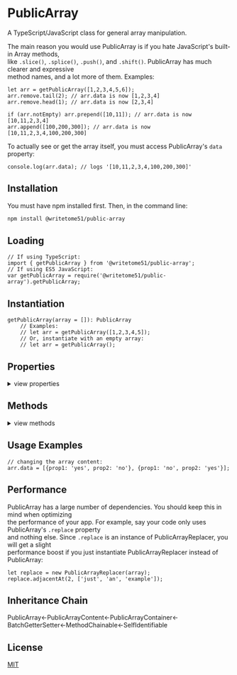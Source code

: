 # PublicArray

A TypeScript/JavaScript class for general array manipulation.

The main reason you would use PublicArray is if you hate JavaScript's built-in Array methods,  
like `.slice()`, `.splice()`, `.push()`, and `.shift()`.  PublicArray has much clearer and expressive   
method names, and a lot more of them.  Examples:
```
let arr = getPublicArray([1,2,3,4,5,6]);
arr.remove.tail(2); // arr.data is now [1,2,3,4]
arr.remove.head(1); // arr.data is now [2,3,4]

if (arr.notEmpty) arr.prepend([10,11]); // arr.data is now [10,11,2,3,4]
arr.append([100,200,300]); // arr.data is now [10,11,2,3,4,100,200,300]
```
To actually see or get the array itself, you must access PublicArray's `data` property:

`console.log(arr.data); // logs '[10,11,2,3,4,100,200,300]' `

## Installation

You must have npm installed first.  Then, in the command line:

```bash
npm install @writetome51/public-array
```

## Loading
```
// If using TypeScript:
import { getPublicArray } from '@writetome51/public-array';
// If using ES5 JavaScript:
var getPublicArray = require('@writetome51/public-array').getPublicArray;
```


## Instantiation
```
getPublicArray(array = []): PublicArray
    // Examples:
    // let arr = getPublicArray([1,2,3,4,5]);
    // Or, instantiate with an empty array:
    // let arr = getPublicArray();
```

## Properties
<details>
<summary>view properties</summary>

#### data: any[] (read-writable)  
###### This is the array to be operated on.

#### copy: PublicArray (read-only)  
###### an independent copy of the PublicArray instance

#### length: number (read-writable) 
###### length of array

#### isEmpty: boolean (read-only) 
###### true if this.data is empty

#### notEmpty: boolean (read-only)

#### filter: PublicArrayFilter (read-only)
###### Has methods that narrow down the content of the array and return the PublicArrayFilter instance:
<details>
<summary>view methods</summary>

```
filter.byTest(testFunction: ((currentValue, currentIndex?, array?) => boolean)): PublicArrayFilter
    // Narrows down the array to only the values that pass testFunction.

filter.byType(
    type: 'number' | 'boolean' | 'string' | 'array' | 'object' | 'function' | 'undefined'
): PublicArrayFilter
    // Narrows down the array to only values that are the specified type.
```
</details>


#### get: PublicArrayGetter (read-only)
###### Has methods that return items copied from the array.  None of them modify the array.
<details>
<summary>view methods</summary>

```     
get.copy(): any[]
    // Returns independent copy of the array.

get.byIndex(index): any
    // Returns item identified by passed index.  index can be negative or positive.
           
get.byIndexes(indexes): any[]
    // Returns items identified by passed indexes.  indexes can be negative or positive.
       
get.head(numItems): any[]
    // returns numItems from beginning

get.tail(numItems): any[]
    // returns numItems from end

get.between(numItemsToIgnoreAtEachEnd): any[]
    // Returns middle of array, between numItemsToIgnoreAtEachEnd
       
get.adjacentAt(startingIndex, numItemsToGet): any[]
    // Returns adjacent items.  startingIndex can be negative or positive.
       
get.adjacentToValue(info: IAdjacentToValueInfo): any[]
    /**************
    Returns adjacent items including, or near, a particular value.
    Only applies to the first instance of value found in array.
    The parameter 'info' is an object that looks like this:
    {
        value: any except object (the value to search for in the array),
        offset: integer (tells function where, in relation to value, to begin selecting adjacent
                items to return.  If offset is zero, the selection will begin with value.)
        howMany: integer greater than zero (it's how many adjacent items to return)
    }
    Example:
        // this.data is [1,2,3,4,5,6,7,8,9,10]
        let numbers = this.get.adjacentToValue({value:5, offset: -2, howMany:3});
        // numbers is now [3,4,5]
    ***************/	

// For all the functions below, the parameter 'value' cannot be object.

get.allAfterFirst(value): any[]
    // returns all items after the first instance of value.
       
get.allBeforeFirst(value): any[]
    // returns all items before the first instance of value.
       
get.allAfterLast(value): any[]
    // returns all items after the last instance of value.
       
get.allBeforeLast(value): any[]
    // returns all items before the last instance of value.
       
get.uniqueItems(): any[]
    // returns no duplicates.
       
get.duplicates(): any[]
    // returns every instance of a duplicate, so you may get multiple instances.       
       
get.shuffled(): any[]
    // returns new version of the array with the order of items randomized.

get.byTest(testFunction: ((currentValue, currentIndex?, array?) => boolean)): IValueIndexPair[]
    /***************
    Almost exactly like Array.filter(), except it returns array of IValueIndexPairs.
    A IValueIndexPair is this object: {value: any, index: integer}
    It's both the value filtered by the testFunction and its index.
    ***************/
        
get.byType(
    type: 'object' | 'array' | 'number' | 'string' | 'boolean' | 'function' | 'undefined'
):  IValueIndexPair[]
    // For explanation of IValueIndexPair, see explanation of get.byTest().
```
</details>


#### getConverted: PublicArrayGetterConverter (read-only)
###### Has the Array methods .map()  and  .reduce() , but renamed to  .each()  and  .toOne() , respectively.  None of them modify the array.
<details>
<summary>view methods</summary>

```
getConverted.toOne(
    reducingFunction: ((previousValue: any, currentValue: any, index?, array?) => any)
): any
    // reduces all values in array down to a single value, and returns that value.

getConverted.each(mappingFunction: ((item, index?, array?) => any)): any[]
    // returns new array where each value in current array is converted into something else.
```
</details>

 
#### getAndRemove: PublicArrayGetterRemover (read-only)
######  Has methods that both remove and return items from the array:
<details>
<summary>view methods</summary>

```
getAndRemove.byIndex(index): any
    // removes and returns item identified by passed index.  index can be negative or positive.

getAndRemove.byIndexes(indexes): any[]
    // removes and returns items identified by passed indexes.  indexes can be negative or positive.

getAndRemove.head(numItemsToRemove): any[]
    // removes and returns numItemsToRemove from beginning

getAndRemove.tail(numItemsToRemove): any[]
    // removes and returns numItemsToRemove from end

getAndRemove.between(numItemsToKeepAtEachEnd): any[]
    // removes and returns middle of array, between numItemsToKeepAtEachEnd

getAndRemove.adjacentAt(startingIndex, numItemsToRemove): any[]
    // removes and returns adjacent items.  startingIndex can be negative or positive.

getAndRemove.adjacentToValue(info: IAdjacentToValueInfo): any[]
    /********
    Removes and returns adjacent items including, or near, a particular value.
    Only applies to the first instance of value found in array.
    The parameter 'info' is an object that looks like this:
    {
        value: any except object (the value to search for in the array),
        offset: integer (tells function where, in relation to value, to begin selecting adjacent
                	items to remove/return.  If offset is zero, the selection will begin with value.)
        howMany: integer greater than zero (it's how many adjacent items to remove/return)
    }
    Example:
    	 // this.data is [1,2,3,4,5,6,7,8,9,10]
    	 let numbers = this.getAndRemove.adjacentToValue({value:5, offset: -2, howMany:3});
    	 // numbers is now [3,4,5].  this.data is now [1,2,6,7,8,9,10]
    *********/

// For all the functions below, the parameter 'value' cannot be object.
    
getAndRemove.allAfterFirst(value): any[]
    // removes and returns all items after first instance of value

getAndRemove.allBeforeFirst(value): any[]
    // removes and returns all items before first instance of value

getAndRemove.allAfterLast(value): any[]
    // removes and returns all items after last instance of value

getAndRemove.allBeforeLast(value): any[]
    // removes and returns all items before last instance of value

getAndRemove.duplicates(): any[]
    // removes and returns every instance of a duplicate, so you may receive multiple instances.

/************
These last 2 methods both return an array of IValueIndexPairs.  A IValueIndexPair looks like this:
{value: any,  index: number}

Each one represents a removed array item.
************/
 
getAndRemove.byTest(
    testFunction: (currentValue, currentIndex?, array?) => boolean
): IValueIndexPair[]
    // removes and returns any value that passes test.

getAndRemove.byType(
    type: 'object' | 'array' | 'number' | 'string' | 'boolean' | 'function' | 'undefined'
): IValueIndexPair[]
```
</details>

 
#### insert: PublicArrayInserter (read-only)
######  Has methods that increase the length of the array and return the PublicArrayInserter instance:
<details>
<summary>view methods</summary>

```
insert.at(index, values: any[]): PublicArrayInserter
    // inserts values at index.  index can be negative or positive.

insert.middle(values: any[], offset = 0): PublicArrayInserter
    // inserts values in middle of the array.
    // By default, if the array has odd number of items, values will be inserted just before the
    // middle item. If you want to change the insert position, set the optional offset parameter 
    // to + or - whatever integer you want.
```
</details>


#### remove: PublicArrayRemover (read-only)
###### Has methods that all remove items from the array and return the PublicArrayRemover instance:
<details>
<summary>view methods</summary>

```
remove.byIndex(index): PublicArrayRemover
    // index can be negative or positive.

remove.byIndexes(indexes): PublicArrayRemover
    // indexes can be negative or positive.

remove.adjacentAt(startingIndex, numItemsToRemove): PublicArrayRemover
   // Removes adjacent items.  startingIndex can be negative or positive.  

remove.adjacentToValue(info: IAdjacentToValueInfo): PublicArrayRemover
    /************
    Removes adjacent items including, or near, a particular value.
    Only applies to the first instance of value found in array.
    The parameter 'info' is an object that looks like this:
    {
        value: any except object (the value to search for in the array),
        offset: integer (tells function where, in relation to value, to begin selecting adjacent
                items to remove.  If offset is zero, the selection will begin with value.)
        howMany: integer greater than zero (it's how many adjacent items to remove)
    }
    Example:
        // arr.data is [1,2,3,4,5,6,7,8,9,10]
        arr.remove.adjacentToValue({value:5, offset: -2, howMany:3});
        // arr.data is now [1,2,6,7,8,9,10]
    *************/

remove.head(numItemsToRemove): PublicArrayRemover
    // Removes numItemsToRemove from array's beginning.

remove.tail(numItemsToRemove): PublicArrayRemover
    // Removes numItemsToRemove from array's end.
    
remove.between(numItemsToKeepAtEachEnd): PublicArrayRemover
    // Removes everything between numItemsToKeepAtEachEnd.
    // i.e., if numItemsToKeepAtEachEnd = 2, then only the first 2 items and last 2 items will remain.
    
/************
 For all the functions below:
     Any parameter called 'value' cannot be an object.
     Any parameter called 'values' cannot contain an object.
************/

remove.firstOf(value): PublicArrayRemover
    // Removes first instance of value. 

remove.firstOfEach(values: any[]): PublicArrayRemover
    // Removes first instance of each value.

remove.allOf(value): PublicArrayRemover
    // Removes all instances of value.
    
remove.allOfEach(values: any[]): PublicArrayRemover
    // Removes all instances of each value.

remove.allAfterFirst(value): PublicArrayRemover
    // Removes all items after first instance of value.

remove.allBeforeFirst(value): PublicArrayRemover
    // Removes all items before first instance of value.

remove.allAfterLast(value): PublicArrayRemover
    // Removes all items after last instance of value.

remove.allBeforeLast(value): PublicArrayRemover
    // Removes all items before last instance of value.

remove.duplicates(): PublicArrayRemover

remove.byTest(testFunction: (currentValue, currentIndex?, array?) => boolean): PublicArrayRemover
    // if currentValue passes test, it is removed.

remove.byType(
    type: 'object' | 'array' | 'number' | 'string' | 'boolean' | 'function' | 'undefined'
): PublicArrayRemover
```
</details>

 
#### replace: PublicArrayReplacer (read-only)
###### Has methods that all replace items in the array and return the PublicArrayReplacer instance:
<details>
<summary>view methods</summary>

```
replace.at(index, newValue): PublicArrayReplacer
    // Replaces item at index with newValue.  index can be negative or positive.

replace.adjacentAt(startingIndex, newValues: any[]): PublicArrayReplacer
    // Replaces adjacent items beginning at startingIndex with newValues.
    // Number of adjacent items that are replaced is same as number of items in newValues.
    // startingIndex can be negative or positive.
    
replace.adjacentToValue(info: IAdjacentToValueInfo, newValues: any[]): PublicArrayReplacer
    /**********
    Replaces adjacent items including, or near a particular value, with newValues.
    Only applies to the first instance of value found in array.
    The parameter 'info' is an object that looks like this:
    {
        value: any except object (the value to search for in the array),
        offset: integer (tells function where, in relation to value, to begin selecting adjacent
                    	items to replace.  If offset is zero, the selection will begin with value.)
       	howMany: integer greater than zero (it's how many adjacent items to replace)
    }
    Example:
	//  array is [1,2,3,4,5,6,7,8] .
	//  let newValues = [20,30,40];
	//  this.adjacentToValue({value: 5, offset: -1, howMany: 2},  newValues);
	//  array is now [1,2,3,20,30,40,6,7,8]
    **********/

replace.between(numItemsToKeepAtEachEnd, newValues: any[]): PublicArrayReplacer
    // Replaces everything between numItemsToKeepAtEachEnd with newValues.
    // Example: if this.data is [1,2,3,4,5,6,7] , and you call .between(2, [9,10])
    // this.data will be [1,2,9,10,6,7] .  It preserves the first 2 items and the last 2.
    
/************
 For all the functions below:
     Any parameter called 'value' cannot be an object.
     Any parameter called 'values' cannot contain an object.
************/
    
replace.firstOf(value, newValue): PublicArrayReplacer
    // Replaces first instance of value with newValue.
    
replace.firstOfEach(values: any[], newValues: any[]): PublicArrayReplacer
    // First instance of values[i] found in array gets replaced with newValues[i].
    
replace.allOf(value, newValue): PublicArrayReplacer
    // Replaces all instances of value with newValue.
    
replace.allOfEach(values: any[], newValues: any[]): PublicArrayReplacer
    // All instances of values[i] found in array get replaced with newValues[i].
    
replace.each(replacementFunction: (currentValue, currentIndex?, array?) => any): PublicArrayReplacer
    /**********
    Loops thru array, passing each item into replacementFunction.
    replacementFunction must return the new value you want to give to that index in the array.
    If you don't want to give a particular index a new value, simply return the value it already 
    has.
    Important to remember: even if the currentValue should not be replaced, you still must return
        something, or else that item will become undefined.
    Example:
    //  this.data is [1,2,3,4,5,6] .
    //  this.replace.each((item) => {
    //      if (item === 2 || item === 6) return item * 3;
    //      else return item;
    //  });
    //  this.data is now [1,6,3,4,5,18]
    **********/
    
    
replace.allWithOne(values: any[], newValue): PublicArrayReplacer
    // Replaces all instances of each value in values with newValue.
```
</details>

 
#### sort: PublicArraySorter (read-only)
###### Has methods that change the order of the items and return the PublicArraySorter instance:
<details>
<summary>view methods</summary>

```
sort.alphabetize(): PublicArraySorter;
    // No item in the array gets modified, but each is treated as a string during the sorting.

sort.numbersAscending(): PublicArraySorter;
    // If not all items in array are of type 'number', it triggers error.

sort.numbersDescending(): PublicArraySorter;
    // If not all items in array are of type 'number', it triggers error.

sort.reverse(): PublicArraySorter;

sort.shuffle(): PublicArraySorter;
    // randomizes the order of items.
```
</details>


#### className: string (read-only)
</details>


## Methods
<details>
<summary>view methods</summary>

```
asString(glue = ', '): string
    // Does same thing as Array.join()
    
/************
 For all the functions below:
     Any parameter called 'value' cannot be an object.
     Any parameter called 'values' cannot contain an object.
************/
	
has(value): boolean
    // returns true if array contains value.
	
hasAll(values: any[]): boolean
    // returns true if array contains every value in values.
	
hasAny(values: any[]): boolean
    // returns true if array contains at least 1 value in values.
	
hasAdjacent(values: any[]): boolean
    // returns true if array contains exact sequence of values.
    // Example: if this.data is [10,1,2,3,11], then this.hasAdjacent([1,2,3]) returns true.
    
startsWith(values: any[]): boolean
   // returns true if array starts with exact sequence of values.

endsWith(values: any[]): boolean
    // returns true if array ends with exact sequence of values.

matches(array): boolean
    // returns true if entire array matches passed array exactly.
    // returns false if passed array contains object.

// For the next 3 methods:
// testFunction is a callback with same signature as callback passed to
// Array.filter() :
// testFunction(currentValue, currentIndex?, entireArray?): boolean 
// checks if currentValue passes test. If yes, it returns true.

allPass(testFunction): boolean
    // returns true if all items pass test.

anyPass(testFunction): boolean
    // returns true if at least 1 item passes.

indexesThatPass(testFunction): number[]
    // returns all indexes of items that pass test. If none pass, returns empty array.

firstIndexOf(value): number
    // returns index of first instance of value in array. If not found, returns -1.

lastIndexOf(value): number
    // returns index of last instance of value in array.  If not found, returns -1.

indexesOf(value): number[]
    // returns all indexes of value in array. If not found, returns empty array.

append(values: any[]): this
    // attaches values to end of array.

prepend(values: any[]): this
    // attaches values to beginning of array.

forEach(iterationFunction): this
    // Behaves same as Array.forEach()
    // iterationFunction = function(currentValue, currentIndex?, entireArray?){...}
    
set(newArray): this
    // Changes value of this.data to newArray without breaking its memory reference.
    // So if there are copies of this.data, the copies will be updated as well.

protected  _createGetterAndOrSetterForEach(
		propertyNames: string[],
		configuration: GetterSetterConfiguration
	   ) : void 
	   
returnThis_after(voidExpression: any) : this
    // Executes voidExpression and returns this.
    // Even if voidExpression returns something, the returned data isn't used.

runMethod_and_returnThis(
    callingObject, 
    method: Function, 
    methodArgs: any[], 
    additionalAction?
) : this
```
</details>


## Usage Examples

```
// changing the array content:
arr.data = [{prop1: 'yes', prop2: 'no'}, {prop1: 'no', prop2: 'yes'}];
```

## Performance

PublicArray has a large number of dependencies.  You should keep this in mind when optimizing  
the performance of your app. For example, say your code only uses PublicArray's `.replace` property  
and nothing else.  Since `.replace` is an instance of PublicArrayReplacer, you will get a slight   
performance boost if you just instantiate PublicArrayReplacer instead of PublicArray:
```
let replace = new PublicArrayReplacer(array);
replace.adjacentAt(2, ['just', 'an', 'example']);
```
## Inheritance Chain

PublicArray<-PublicArrayContent<-PublicArrayContainer<-BatchGetterSetter<-MethodChainable<-SelfIdentifiable


## License
[MIT](https://choosealicense.com/licenses/mit/)
